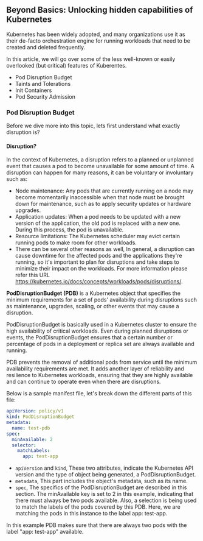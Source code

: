 ## Beyond Basics: Unlocking hidden capabilities of Kubernetes ##

Kubernetes has been widely adopted, and many organizations use it as their de-facto orchestration engine for running workloads that need to be created and deleted frequently.

In this article, we will go over some of the less well-known or easily overlooked (but critical) features of Kuberentes.

- Pod Disruption Budget
- Taints and Tolerations
- Init Containers
- Pod Security Admission

### Pod Disruption Budget

Before we dive more into this topic, lets first understand what exactly disruption is?

#### Disruption?

In the context of Kubernetes, a disruption refers to a planned or unplanned event that causes a pod to become unavailable for some amount of time. A disruption can happen for many reasons, it can be voluntary or involuntary such as:
- Node maintenance: Any pods that are currently running on a node may become momentarily inaccessible when that node must be brought down for maintenance, such as to apply security updates or hardware upgrades.
- Application updates: When a pod needs to be updated with a new version of the application, the old pod is replaced with a new one. During this process, the pod is unavailable.
- Resource limitations: The Kubernetes scheduler may evict certain running pods to make room for other workloads.
- There can be several other reasons as well, In general, a disruption can cause downtime for the affected pods and the applications they're running, so it's important to plan for disruptions and take steps to minimize their impact on the workloads. For more information please refer this URL https://kubernetes.io/docs/concepts/workloads/pods/disruptions/. 

**PodDisruptionBudget (PDB)** is a Kubernetes object that specifies the minimum requirements for a set of pods' availability during disruptions such as maintenance, upgrades, scaling, or other events that may cause a disruption.

PodDisruptionBudget is basically used in a Kubernetes cluster to ensure the high availability of critical workloads. Even during planned disruptions or events, the PodDisruptionBudget ensures that a certain number or percentage of pods in a deployment or replica set are always available and running.

PDB prevents the removal of additional pods from service until the minimum availability requirements are met. It adds another layer of reliability and resilience to Kubernetes workloads, ensuring that they are highly available and can continue to operate even when there are disruptions.

Below is a sample manifest file, let's break down the different parts of this file:

```yaml
apiVersion: policy/v1
kind: PodDisruptionBudget
metadata:
  name: test-pdb
spec:
  minAvailable: 2
  selector:
    matchLabels:
      app: test-app
```

- `apiVersion` and `kind`, These two attributes, indicate the Kubernetes API version and the type of object being generated, a PodDisruptionBudget.
- `metadata`, This part includes the object's metadata, such as its name.
- `spec`, The specifics of the PodDisruptionBudget are described in this section. The minAvailable key is set to 2 in this example, indicating that there must always be two pods available. Also, a selection is being used to match the labels of the pods covered by this PDB. Here, we are matching the pods in this instance to the label app: test-app.

In this example PDB makes sure that there are always two pods with the label "app: test-app" available.
